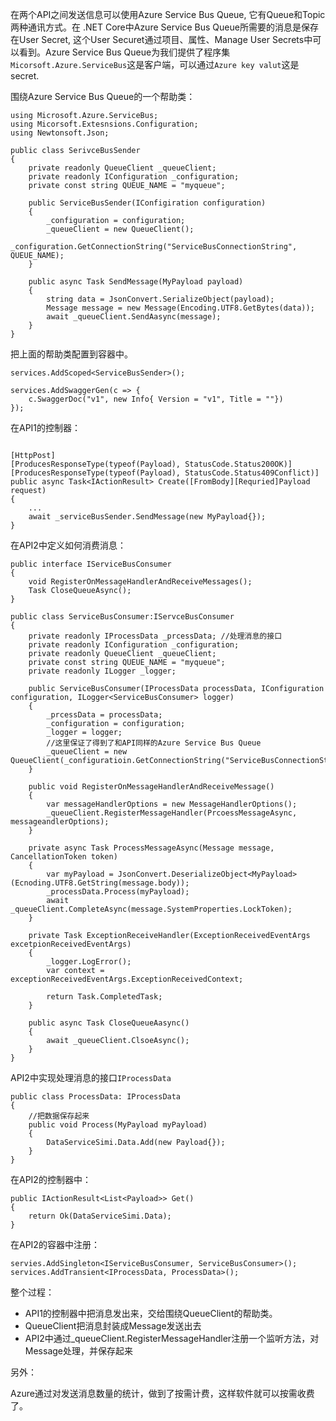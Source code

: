 在两个API之间发送信息可以使用Azure Service Bus Queue, 它有Queue和Topic两种通讯方式。在 .NET Core中Azure Service Bus Queue所需要的消息是保存在User Secret, 这个User Securet通过项目、属性、Manage User Secrets中可以看到。Azure Service Bus Queue为我们提供了程序集`Micorsoft.Azure.ServiceBus`这是客户端，可以通过`Azure key valut`这是secret.

围绕Azure Service Bus Queue的一个帮助类：

```
using Microsoft.Azure.ServiceBus;
using Micorsoft.Extesnsions.Configuration;
using Newtonsoft.Json;

public class SerivceBusSender
{
    private readonly QueueClient _queueClient;
    private readonly IConfiguration _configuration;
    private const string QUEUE_NAME = "myqueue";

    public ServiceBusSender(IConfigiration configuration)
    {
        _configuration = configuration;
        _queueClient = new QueueClient();
        _configuration.GetConnectionString("ServiceBusConnectionString", QUEUE_NAME);
    }

    public async Task SendMessage(MyPayload payload)
    {
        string data = JsonConvert.SerializeObject(payload);
        Message message = new Message(Encoding.UTF8.GetBytes(data));
        await _queueClient.SendAasync(message);
    }
}
```

把上面的帮助类配置到容器中。

```
services.AddScoped<ServiceBusSender>();

services.AddSwaggerGen(c => {
    c.SwaggerDoc("v1", new Info{ Version = "v1", Title = ""})
});
```

在API1的控制器：

```

[HttpPost]
[ProducesResponseType(typeof(Payload), StatusCode.Status200OK)]
[ProducesResponseType(typeof(Payload), StatusCode.Status409Conflict)]
public async Task<IActionResult> Create([FromBody][Requried]Payload request)
{
    ...
    await _serviceBusSender.SendMessage(new MyPayload{});
}
```

在API2中定义如何消费消息：
```
public interface IServiceBusConsumer
{
    void RegisterOnMessageHandlerAndReceiveMessages();
    Task CloseQueueAsync();
}

public class ServiceBusConsumer:IServceBusConsumer
{
    private readonly IProcessData _prcessData; //处理消息的接口
    private readonly IConfiguration _configuration;
    private readonly QueueClient _queueClient;
    private const string QUEUE_NAME = "myqueue";
    private readonly ILogger _logger;

    public ServiceBusConsumer(IProcessData processData, IConfiguration configuration, ILogger<ServiceBusConsumer> logger)
    {
        _prcessData = processData;
        _configuration = configuration;
        _logger = logger;
        //这里保证了得到了和API同样的Azure Service Bus Queue
        _queueClient = new QueueClient(_configuratioin.GetConnectionString("ServiceBusConnectionString"),QUEUE_NAME);
    }

    public void RegisterOnMessageHandlerAndReceiveMessage()
    {
        var messageHandlerOptions = new MessageHandlerOptions();
        _queueClient.RegisterMessageHandler(PrcoessMessageAsync, messageandlerOptions);
    }

    private async Task ProcessMessageAsync(Message message, CancellationToken token)
    {
        var myPayload = JsonConvert.DeserializeObject<MyPayload>(Ecnoding.UTF8.GetString(message.body));
        _processData.Process(myPayload);
        await _queueClient.CompleteAsync(message.SystemProperties.LockToken);
    }

    private Task ExceptionReceiveHandler(ExceptionReceivedEventArgs  excetpionReceivedEventArgs)
    {
        _logger.LogError();
        var context = exceptionReceivedEventArgs.ExceptionReceivedContext;

        return Task.CompletedTask;
    }

    public async Task CloseQueueAasync()
    {
        await _queueClient.ClsoeAsync();
    }
}
```
API2中实现处理消息的接口`IProcessData`

```
public class ProcessData: IProcessData
{
    //把数据保存起来
    public void Process(MyPayload myPayload)
    {
        DataServiceSimi.Data.Add(new Payload{});
    }
}
```

在API2的控制器中：
```
public IActionResult<List<Payload>> Get()
{
    return Ok(DataServiceSimi.Data);
}
```

在API2的容器中注册：
```
servies.AddSingleton<IServiceBusConsumer, ServiceBusConsumer>();
services.AddTransient<IProcessData, ProcessData>();
```

整个过程：

- API1的控制器中把消息发出来，交给围绕QueueClient的帮助类。
- QueueClient把消息封装成Message发送出去
- API2中通过_queueClient.RegisterMessageHandler注册一个监听方法，对Message处理，并保存起来


另外：

Azure通过对发送消息数量的统计，做到了按需计费，这样软件就可以按需收费了。